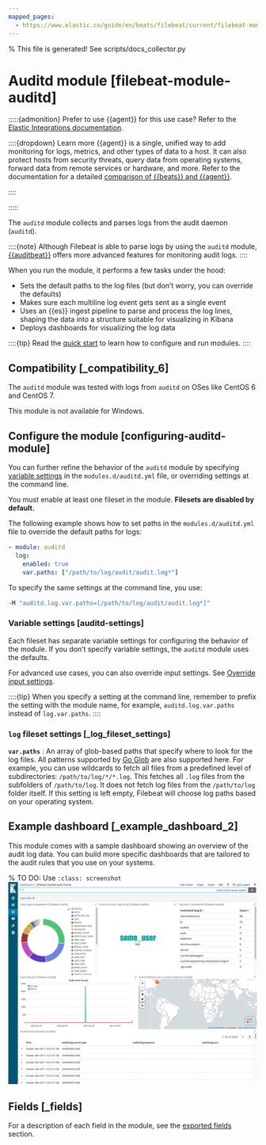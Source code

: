 ```yaml
---
mapped_pages:
  - https://www.elastic.co/guide/en/beats/filebeat/current/filebeat-module-auditd.html
---
```


% This file is generated! See scripts/docs_collector.py

# Auditd module [filebeat-module-auditd]

:::::{admonition} Prefer to use {{agent}} for this use case?
Refer to the [Elastic Integrations documentation](integration-docs://reference/auditd/index.md).

::::{dropdown} Learn more
{{agent}} is a single, unified way to add monitoring for logs, metrics, and other types of data to a host. It can also protect hosts from security threats, query data from operating systems, forward data from remote services or hardware, and more. Refer to the documentation for a detailed [comparison of {{beats}} and {{agent}}](docs-content://reference/fleet/index.md).

::::


:::::


The `auditd` module collects and parses logs from the audit daemon (`auditd`).

::::{note}
Although Filebeat is able to parse logs by using the `auditd` module, [{{auditbeat}}](/reference/auditbeat/auditbeat-module-auditd.md) offers more advanced features for monitoring audit logs.
::::


When you run the module, it performs a few tasks under the hood:

* Sets the default paths to the log files (but don’t worry, you can override the defaults)
* Makes sure each multiline log event gets sent as a single event
* Uses an {{es}} ingest pipeline to parse and process the log lines, shaping the data into a structure suitable for visualizing in Kibana
* Deploys dashboards for visualizing the log data

::::{tip}
Read the [quick start](/reference/filebeat/filebeat-installation-configuration.md) to learn how to configure and run modules.
::::



## Compatibility [_compatibility_6]

The `auditd` module was tested with logs from `auditd` on OSes like CentOS 6 and CentOS 7.

This module is not available for Windows.


## Configure the module [configuring-auditd-module]

You can further refine the behavior of the `auditd` module by specifying [variable settings](#auditd-settings) in the `modules.d/auditd.yml` file, or overriding settings at the command line.

You must enable at least one fileset in the module. **Filesets are disabled by default.**

The following example shows how to set paths in the `modules.d/auditd.yml` file to override the default paths for logs:

```yaml
- module: auditd
  log:
    enabled: true
    var.paths: ["/path/to/log/audit/audit.log*"]
```

To specify the same settings at the command line, you use:

```sh
-M "auditd.log.var.paths=[/path/to/log/audit/audit.log*]"
```


### Variable settings [auditd-settings]

Each fileset has separate variable settings for configuring the behavior of the module. If you don’t specify variable settings, the `auditd` module uses the defaults.

For advanced use cases, you can also override input settings. See [Override input settings](/reference/filebeat/advanced-settings.md).

::::{tip}
When you specify a setting at the command line, remember to prefix the setting with the module name, for example, `auditd.log.var.paths` instead of `log.var.paths`.
::::



### `log` fileset settings [_log_fileset_settings]

**`var.paths`**
:   An array of glob-based paths that specify where to look for the log files. All patterns supported by [Go Glob](https://golang.org/pkg/path/filepath/#Glob) are also supported here. For example, you can use wildcards to fetch all files from a predefined level of subdirectories: `/path/to/log/*/*.log`. This fetches all `.log` files from the subfolders of `/path/to/log`. It does not fetch log files from the `/path/to/log` folder itself. If this setting is left empty, Filebeat will choose log paths based on your operating system.


## Example dashboard [_example_dashboard_2]

This module comes with a sample dashboard showing an overview of the audit log data. You can build more specific dashboards that are tailored to the audit rules that you use on your systems.

% TO DO: Use `:class: screenshot`
![kibana audit auditd](images/kibana-audit-auditd.png)

## Fields [_fields]

For a description of each field in the module, see the [exported fields](/reference/filebeat/exported-fields-auditd.md) section.
